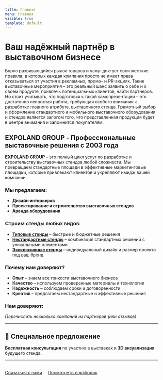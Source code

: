 ```yaml
---
title: Главная
menu: Главная
visible: true
template: default
---
```


# Ваш надёжный партнёр в выставочном бизнесе

Бурно развивающийся рынок товаров и услуг диктует свои жесткие правила, в которых каждая компания просто не имеет права отказываться от участия в рекламных, промо- и PR-акциях. Такие выставочные мероприятия – это реальный шанс заявить о себе и о своем продукте, привлечь потенциальных клиентов, найти партнеров. Но стоит учитывать, что подготовка к такой самопрезентации – это достаточно непростая работа, требующая особого внимания к разработке главного атрибута, выставочного стенда. Грамотный выбор и оформление стандартного и мобильного выставочного оборудования и стендов является залогом того, что представленная продукция будет в центре внимания и запомнится покупателям.

## EXPOLAND GROUP - Профессиональные выставочные решения с 2003 года

**EXPOLAND GROUP** – это полный цикл услуг по разработке и строительству выставочных стендов любой сложности. Мы превращаем стандартные площади в эффективные маркетинговые площадки, которые привлекают клиентов и укрепляют имидж вашей компании.

### Мы предлагаем:

- **Дизайн интерьеров**
- **Проектирование и строительство выставочных стендов**
- **Аренда оборудования**

### Строим стенды любых видов:

- [**Типовые стенды**](/uslugi/razrabotka-stendov/typovye) – быстрые и бюджетные решения
-  [**Нестандартные стенды**](/uslugi/razrabotka-stendov/nestandart) – комбинация стандартных решений с уникальными элементами
- [**Эксклюзивные стенды**](/uslugi/razrabotka-stendov/ekskluziv) – индивидуальный дизайн и размер проекта под ваш бренд

### Почему нам доверяют?

- **Опыт** – знаем все тонкости выставочного бизнеса
- **Качество** – используем проверенные материалы и технологии
- **Надежность** – соблюдаем сроки и договоренности
- **Креатив** – предлагаем нестандартные и эффективные решения

### Нам доверяют:
*Перечислить несколько компаний из партнеров (или отзывов)*

---

## 🎁 Специальное предложение

**Бесплатная консультация** по участию в выставках и **3D визуализация** будущего стенда.

---

<div class="text-center" style="margin: 2rem 0;">
<a href="/kontakty" class="btn btn-primary" style="margin-right: 1rem;">Связаться с нами</a>
<a href="/portfolio" class="btn btn-secondary">Посмотреть портфолио</a>
</div> 